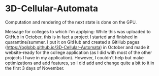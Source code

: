 # 3D-Cellular-Automata
Computation and rendering of the next state is done on the GPU.

Message for colleges to which I'm applying:
While this was uploaded to GitHub in October, this is in fact a project I started and finished in quarantine/summer. I put it on GitHub and created a GitHub pages (https://bglobb.github.io/3D-Cellular-Automata) in October and made it website-ready for the college application (as I did with most of the other projects I have in my application). However, I couldn't help but make optimizations and add features, so I did add and change quite a bit to it in the first 3 days of November.
